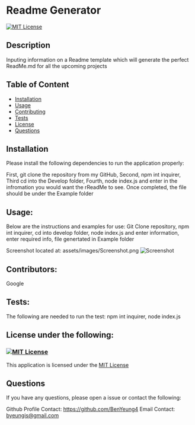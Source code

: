 # Readme Generator

[![MIT License](https://img.shields.io/badge/License-MIT-blue)](https://choosealicense.com/licenses/mit/)

## Description

Inputing information on a Readme template which will generate the perfect ReadMe.md for all the upcoming projects

## Table of Content

- [Installation](#Installation)
- [Usage](#Usage)
- [Contributing](#Contributing)
- [Tests](#Tests)
- [License](#License)
- [Questions](#Questions)

## Installation

Please install the following dependencies to run the application properly:

First, git clone the repository from my GitHub, Second, npm int inquirer, Third cd into the Develop folder, Fourth, node index.js and enter in the infromation you would want the rReadMe to see. Once completed, the file should be under the Example folder

## Usage:

Below are the instructions and examples for use:
Git Clone repository, npm int inquirer, cd into develop folder, node index.js and enter information, enter required info, file genertated in Example folder

Screenshot located at:
assets/images/Screenshot.png
![Screenshot](https://user-images.githubusercontent.com/52897163/174462984-c4b06b85-488e-4cf1-b7cf-c89a42bb08ed.png)

## Contributors:

Google

## Tests:

The following are needed to run the test:
npm int inquirer, node index.js

## License under the following:

### [![MIT License](https://img.shields.io/badge/License-MIT-blue)](https://choosealicense.com/licenses/mit/)

This application is licensed under the [MIT License](https://choosealicense.com/licenses/mit/)

## Questions

If you have any questions, please open a issue or contact the following:

Github Profile Contact: https://github.com/BenYeung4
Email Contact: byeungis@gmail.com
